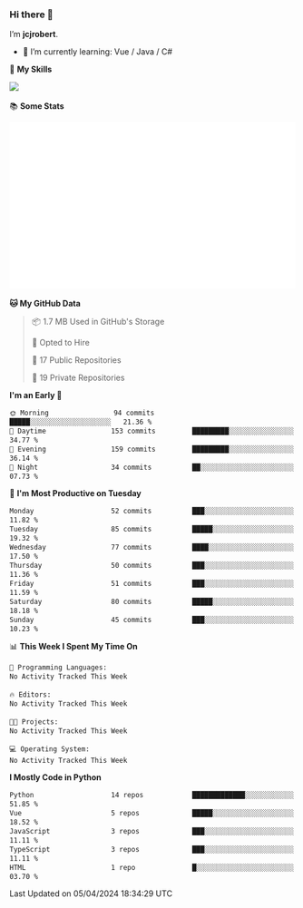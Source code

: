 ### Hi there 👋

I’m **jcjrobert**.

- 🌱 I’m currently learning: Vue / Java / C#

🌟 **My Skills**

![](https://img.shields.io/badge/-Python-3e74a2?style=flat-square&logo=Python&logoColor=fff)

📚 **Some Stats**

![](https://github.com/jcjrobert/github-stats/blob/master/generated/overview.svg)

<!--START_SECTION:waka-->
**🐱 My GitHub Data** 

> 📦 1.7 MB Used in GitHub's Storage 
 > 
> 💼 Opted to Hire
 > 
> 📜 17 Public Repositories 
 > 
> 🔑 19 Private Repositories 
 > 
**I'm an Early 🐤** 

```text
🌞 Morning                94 commits          █████░░░░░░░░░░░░░░░░░░░░   21.36 % 
🌆 Daytime                153 commits         █████████░░░░░░░░░░░░░░░░   34.77 % 
🌃 Evening                159 commits         █████████░░░░░░░░░░░░░░░░   36.14 % 
🌙 Night                  34 commits          ██░░░░░░░░░░░░░░░░░░░░░░░   07.73 % 
```
📅 **I'm Most Productive on Tuesday** 

```text
Monday                   52 commits          ███░░░░░░░░░░░░░░░░░░░░░░   11.82 % 
Tuesday                  85 commits          █████░░░░░░░░░░░░░░░░░░░░   19.32 % 
Wednesday                77 commits          ████░░░░░░░░░░░░░░░░░░░░░   17.50 % 
Thursday                 50 commits          ███░░░░░░░░░░░░░░░░░░░░░░   11.36 % 
Friday                   51 commits          ███░░░░░░░░░░░░░░░░░░░░░░   11.59 % 
Saturday                 80 commits          █████░░░░░░░░░░░░░░░░░░░░   18.18 % 
Sunday                   45 commits          ███░░░░░░░░░░░░░░░░░░░░░░   10.23 % 
```


📊 **This Week I Spent My Time On** 

```text
💬 Programming Languages: 
No Activity Tracked This Week

🔥 Editors: 
No Activity Tracked This Week

🐱‍💻 Projects: 
No Activity Tracked This Week

💻 Operating System: 
No Activity Tracked This Week
```

**I Mostly Code in Python** 

```text
Python                   14 repos            █████████████░░░░░░░░░░░░   51.85 % 
Vue                      5 repos             █████░░░░░░░░░░░░░░░░░░░░   18.52 % 
JavaScript               3 repos             ███░░░░░░░░░░░░░░░░░░░░░░   11.11 % 
TypeScript               3 repos             ███░░░░░░░░░░░░░░░░░░░░░░   11.11 % 
HTML                     1 repo              █░░░░░░░░░░░░░░░░░░░░░░░░   03.70 % 
```




 Last Updated on 05/04/2024 18:34:29 UTC
<!--END_SECTION:waka-->
